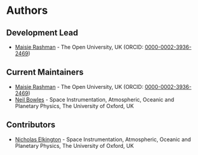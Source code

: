 # Authors

## Development Lead

* [Maisie Rashman](https://github.com/maifrances) - The Open University, UK (ORCID: [0000-0002-3936-2469](https://orcid.org/0000-0002-3936-2469))


## Current Maintainers

* [Maisie Rashman](https://github.com/maifrances) - The Open University, UK (ORCID: [0000-0002-3936-2469](https://orcid.org/0000-0002-3936-2469))
* [Neil Bowles](https://www.physics.ox.ac.uk/our-people/bowles) - Space Instrumentation, Atmospheric, Oceanic and Planetary Physics, The University of Oxford, UK 


## Contributors

* [Nicholas Elkington](https://www.physics.ox.ac.uk/our-people/elkington) - Space Instrumentation, Atmospheric, Oceanic and Planetary Physics, The University of Oxford, UK 


